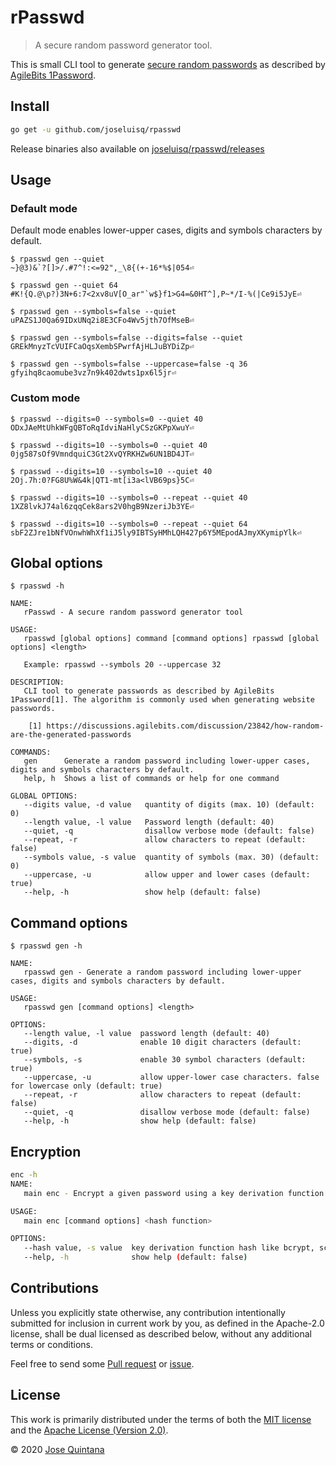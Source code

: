 # rPasswd

> A secure random password generator tool.

This is small CLI tool to generate [secure random passwords](https://golang.org/pkg/crypto/rand/) as described by [AgileBits 1Password](https://discussions.agilebits.com/discussion/23842/how-random-are-the-generated-passwords).

## Install

```sh
go get -u github.com/joseluisq/rpasswd
```

Release binaries also available on [joseluisq/rpasswd/releases](https://github.com/joseluisq/rpasswd/releases)

## Usage

### Default mode

Default mode enables lower-upper cases, digits and symbols characters by default.

```
$ rpasswd gen --quiet
~}@3)&`?[]>/.#7^!:<=92",_\8{(+-16*%$|054⏎

$ rpasswd gen --quiet 64
#K!{Q.@\p?)3N+6:7<2xv8uV[O_ar"`w$}f1>G4=&0HT^],P~*/I-%(|Ce9i5JyE⏎

$ rpasswd gen --symbols=false --quiet
uPAZS1J0Qa69IDxUNq2i8E3CFo4Wv5jth7OfMseB⏎

$ rpasswd gen --symbols=false --digits=false --quiet
GREkMnyzTcVUIFCaOqsXembSPwrfAjHLJuBYDiZp⏎

$ rpasswd gen --symbols=false --uppercase=false -q 36
gfyihq8caomube3vz7n9k402dwts1px6l5jr⏎
```

### Custom mode

```
$ rpasswd --digits=0 --symbols=0 --quiet 40
ODxJAeMtUhkWFgQBToRqIdviNaHlyCSzGKPpXwuY⏎

$ rpasswd --digits=10 --symbols=0 --quiet 40
0jg587sOf9VmndquiC3Gt2XvQYRKHZw6UN1BD4JT⏎

$ rpasswd --digits=10 --symbols=10 --quiet 40
2Oj.7h:0?FG8U%W&4k|QT1-mt[i3a<lVB69ps}5C⏎

$ rpasswd --digits=10 --symbols=0 --repeat --quiet 40
1XZ8lvkJ74al6zqqCek8ars2V0hgB9NzeriJb3YE⏎

$ rpasswd --digits=10 --symbols=0 --repeat --quiet 64
sbF2ZJre1bNfVOnwhWhXf1iJ5ly9IBTSyHMhLQH427p6Y5MEpodAJmyXKymipYlk⏎
```

## Global options

```
$ rpasswd -h

NAME:
   rPasswd - A secure random password generator tool

USAGE:
   rpasswd [global options] command [command options] rpasswd [global options] <length>

   Example: rpasswd --symbols 20 --uppercase 32

DESCRIPTION:
   CLI tool to generate passwords as described by AgileBits 1Password[1]. The algorithm is commonly used when generating website passwords.

    [1] https://discussions.agilebits.com/discussion/23842/how-random-are-the-generated-passwords

COMMANDS:
   gen      Generate a random password including lower-upper cases, digits and symbols characters by default.
   help, h  Shows a list of commands or help for one command

GLOBAL OPTIONS:
   --digits value, -d value   quantity of digits (max. 10) (default: 0)
   --length value, -l value   Password length (default: 40)
   --quiet, -q                disallow verbose mode (default: false)
   --repeat, -r               allow characters to repeat (default: false)
   --symbols value, -s value  quantity of symbols (max. 30) (default: 0)
   --uppercase, -u            allow upper and lower cases (default: true)
   --help, -h                 show help (default: false)
```

## Command options

```
$ rpasswd gen -h

NAME:
   rpasswd gen - Generate a random password including lower-upper cases, digits and symbols characters by default.

USAGE:
   rpasswd gen [command options] <length>

OPTIONS:
   --length value, -l value  password length (default: 40)
   --digits, -d              enable 10 digit characters (default: true)
   --symbols, -s             enable 30 symbol characters (default: true)
   --uppercase, -u           allow upper-lower case characters. false for lowercase only (default: true)
   --repeat, -r              allow characters to repeat (default: false)
   --quiet, -q               disallow verbose mode (default: false)
   --help, -h                show help (default: false)
```

## Encryption

```sh
enc -h
NAME:
   main enc - Encrypt a given password using a key derivation function hash.

USAGE:
   main enc [command options] <hash function>

OPTIONS:
   --hash value, -s value  key derivation function hash like bcrypt, scrypt, argon2 or pbkdf2 (default: "pbkdf2")
   --help, -h              show help (default: false)
```

## Contributions

Unless you explicitly state otherwise, any contribution intentionally submitted for inclusion in current work by you, as defined in the Apache-2.0 license, shall be dual licensed as described below, without any additional terms or conditions.

Feel free to send some [Pull request](https://github.com/joseluisq/rpasswd/pulls) or [issue](https://github.com/joseluisq/rpasswd/issues).

## License

This work is primarily distributed under the terms of both the [MIT license](LICENSE-MIT) and the [Apache License (Version 2.0)](LICENSE-APACHE).

© 2020 [Jose Quintana](https://git.io/joseluisq)
